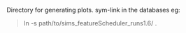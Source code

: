 Directory for generating plots.
sym-link in the databases 
eg:
>ln -s path/to/sims_featureScheduler_runs1.6/ .
